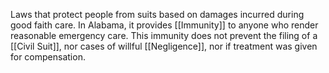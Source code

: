 Laws that protect people from suits based on damages incurred during good faith care. In Alabama, it provides [[Immunity]] to anyone who render reasonable emergency care. This immunity does not prevent the filing of a [[Civil Suit]], nor cases of willful [[Negligence]], nor if treatment was given for compensation.